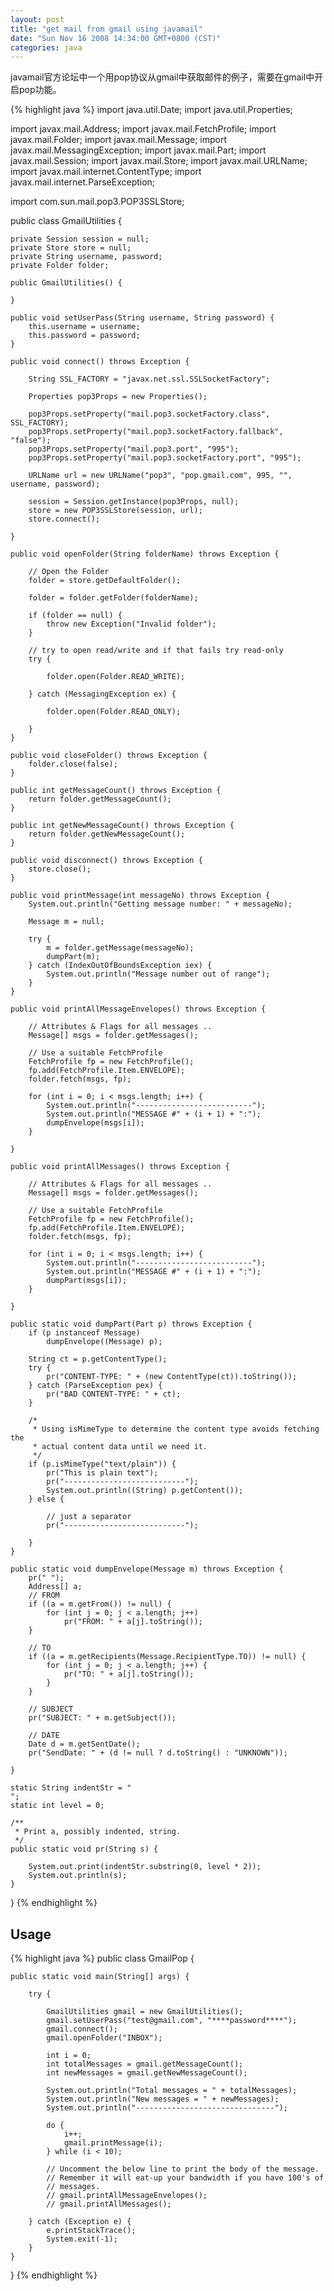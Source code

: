 ```yaml
---
layout: post
title: "get mail from gmail using javamail"
date: "Sun Nov 16 2008 14:34:00 GMT+0800 (CST)"
categories: java
---
```


javamail官方论坛中一个用pop协议从gmail中获取邮件的例子，需要在gmail中开启pop功能。

{% highlight java %}
import java.util.Date;
import java.util.Properties;

import javax.mail.Address;
import javax.mail.FetchProfile;
import javax.mail.Folder;
import javax.mail.Message;
import javax.mail.MessagingException;
import javax.mail.Part;
import javax.mail.Session;
import javax.mail.Store;
import javax.mail.URLName;
import javax.mail.internet.ContentType;
import javax.mail.internet.ParseException;

import com.sun.mail.pop3.POP3SSLStore;

public class GmailUtilities {

    private Session session = null;
    private Store store = null;
    private String username, password;
    private Folder folder;

    public GmailUtilities() {

    }

    public void setUserPass(String username, String password) {
        this.username = username;
        this.password = password;
    }

    public void connect() throws Exception {

        String SSL_FACTORY = "javax.net.ssl.SSLSocketFactory";

        Properties pop3Props = new Properties();

        pop3Props.setProperty("mail.pop3.socketFactory.class", SSL_FACTORY);
        pop3Props.setProperty("mail.pop3.socketFactory.fallback", "false");
        pop3Props.setProperty("mail.pop3.port", "995");
        pop3Props.setProperty("mail.pop3.socketFactory.port", "995");

        URLName url = new URLName("pop3", "pop.gmail.com", 995, "", username, password);

        session = Session.getInstance(pop3Props, null);
        store = new POP3SSLStore(session, url);
        store.connect();

    }

    public void openFolder(String folderName) throws Exception {

        // Open the Folder
        folder = store.getDefaultFolder();

        folder = folder.getFolder(folderName);

        if (folder == null) {
            throw new Exception("Invalid folder");
        }

        // try to open read/write and if that fails try read-only
        try {

            folder.open(Folder.READ_WRITE);

        } catch (MessagingException ex) {

            folder.open(Folder.READ_ONLY);

        }
    }

    public void closeFolder() throws Exception {
        folder.close(false);
    }

    public int getMessageCount() throws Exception {
        return folder.getMessageCount();
    }

    public int getNewMessageCount() throws Exception {
        return folder.getNewMessageCount();
    }

    public void disconnect() throws Exception {
        store.close();
    }

    public void printMessage(int messageNo) throws Exception {
        System.out.println("Getting message number: " + messageNo);

        Message m = null;

        try {
            m = folder.getMessage(messageNo);
            dumpPart(m);
        } catch (IndexOutOfBoundsException iex) {
            System.out.println("Message number out of range");
        }
    }

    public void printAllMessageEnvelopes() throws Exception {

        // Attributes & Flags for all messages ..
        Message[] msgs = folder.getMessages();

        // Use a suitable FetchProfile
        FetchProfile fp = new FetchProfile();
        fp.add(FetchProfile.Item.ENVELOPE);
        folder.fetch(msgs, fp);

        for (int i = 0; i < msgs.length; i++) {
            System.out.println("--------------------------");
            System.out.println("MESSAGE #" + (i + 1) + ":");
            dumpEnvelope(msgs[i]);
        }

    }

    public void printAllMessages() throws Exception {

        // Attributes & Flags for all messages ..
        Message[] msgs = folder.getMessages();

        // Use a suitable FetchProfile
        FetchProfile fp = new FetchProfile();
        fp.add(FetchProfile.Item.ENVELOPE);
        folder.fetch(msgs, fp);

        for (int i = 0; i < msgs.length; i++) {
            System.out.println("--------------------------");
            System.out.println("MESSAGE #" + (i + 1) + ":");
            dumpPart(msgs[i]);
        }

    }

    public static void dumpPart(Part p) throws Exception {
        if (p instanceof Message)
            dumpEnvelope((Message) p);

        String ct = p.getContentType();
        try {
            pr("CONTENT-TYPE: " + (new ContentType(ct)).toString());
        } catch (ParseException pex) {
            pr("BAD CONTENT-TYPE: " + ct);
        }

        /*
         * Using isMimeType to determine the content type avoids fetching the
         * actual content data until we need it.
         */
        if (p.isMimeType("text/plain")) {
            pr("This is plain text");
            pr("---------------------------");
            System.out.println((String) p.getContent());
        } else {

            // just a separator
            pr("---------------------------");

        }
    }

    public static void dumpEnvelope(Message m) throws Exception {
        pr(" ");
        Address[] a;
        // FROM
        if ((a = m.getFrom()) != null) {
            for (int j = 0; j < a.length; j++)
                pr("FROM: " + a[j].toString());
        }

        // TO
        if ((a = m.getRecipients(Message.RecipientType.TO)) != null) {
            for (int j = 0; j < a.length; j++) {
                pr("TO: " + a[j].toString());
            }
        }

        // SUBJECT
        pr("SUBJECT: " + m.getSubject());

        // DATE
        Date d = m.getSentDate();
        pr("SendDate: " + (d != null ? d.toString() : "UNKNOWN"));

    }

    static String indentStr = "                                               ";
    static int level = 0;

    /**
     * Print a, possibly indented, string.
     */
    public static void pr(String s) {

        System.out.print(indentStr.substring(0, level * 2));
        System.out.println(s);
    }

}
{% endhighlight %}

Usage
-----

{% highlight java %}
public class GmailPop {

    public static void main(String[] args) {

        try {

            GmailUtilities gmail = new GmailUtilities();
            gmail.setUserPass("test@gmail.com", "****password****");
            gmail.connect();
            gmail.openFolder("INBOX");

            int i = 0;
            int totalMessages = gmail.getMessageCount();
            int newMessages = gmail.getNewMessageCount();

            System.out.println("Total messages = " + totalMessages);
            System.out.println("New messages = " + newMessages);
            System.out.println("-------------------------------");

            do {
                i++;
                gmail.printMessage(i);
            } while (i < 10);

            // Uncomment the below line to print the body of the message.
            // Remember it will eat-up your bandwidth if you have 100's of
            // messages.
            // gmail.printAllMessageEnvelopes();
            // gmail.printAllMessages();

        } catch (Exception e) {
            e.printStackTrace();
            System.exit(-1);
        }
    }
}
{% endhighlight %}
